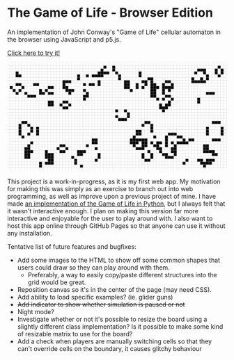 # The Game of Life - Browser Edition
An implementation of John Conway's "Game of Life" cellular automaton in the browser using JavaScript and p5.js.

[Click here to try it!](https://zgell.github.io/game-of-life-js/)

![A screenshot of the Game of Life](./img/teaser.png)

This project is a work-in-progress, as it is my first web app. My motivation for making this was simply as an exercise to branch out into web programming, as well as improve upon a previous project of mine.
I have made [an implementation of the Game of Life in Python](https://github.com/Zgell/game-of-life-python), but I always felt that it wasn't interactive enough. I plan on making this version far more interactive and enjoyable for the user to play around with. I also want to host this app online through GitHub Pages so that anyone can use it without any installation.

Tentative list of future features and bugfixes:
- Add some images to the HTML to show off some common shapes that users could draw so they can play around with them.
    - Preferably, a way to easily copy/paste different structures into the grid would be great.
- Reposition canvas so it's in the center of the page (may need CSS).
- Add ability to load specific examples? (ie. glider guns)
- ~~Add indicator to show whether simulation is paused or not~~
- Night mode?
- Investigate whether or not it's possible to resize the board using a slightly different class implementation? Is it possible to make some kind of resizable matrix to use for the board?
- Add a check when players are manually switching cells so that they can't override cells on the boundary, it causes glitchy behaviour